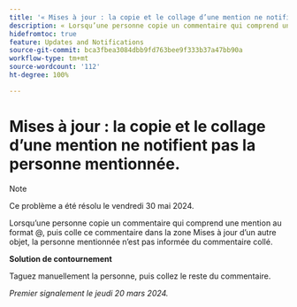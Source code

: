 ```yaml
---
title: '« Mises à jour : la copie et le collage d’une mention ne notifient pas la personne mentionnée. »'
description: « Lorsqu’une personne copie un commentaire qui comprend une mention au format @, puis colle ce commentaire dans la zone Mises à jour d’un autre objet, la personne mentionnée n’est pas informée du commentaire collé. »
hidefromtoc: true
feature: Updates and Notifications
source-git-commit: bca3fbea3084dbb9fd763bee9f333b37a47bb90a
workflow-type: tm+mt
source-wordcount: '112'
ht-degree: 100%

---
```



# Mises à jour : la copie et le collage d’une mention ne notifient pas la personne mentionnée.

>[!NOTE]
>
>Ce problème a été résolu le vendredi 30 mai 2024.

Lorsqu’une personne copie un commentaire qui comprend une mention au format @, puis colle ce commentaire dans la zone Mises à jour d’un autre objet, la personne mentionnée n’est pas informée du commentaire collé.

**Solution de contournement**

Taguez manuellement la personne, puis collez le reste du commentaire.

_Premier signalement le jeudi 20 mars 2024._
